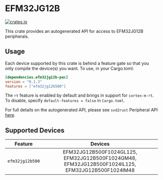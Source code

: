 # EFM32JG12B
    
[![crates.io](https://img.shields.io/crates/v/efm32jg12b-pac?label=efm32jg12b)](https://crates.io/crates/efm32jg12b-pac)

This crate provides an autogenerated API for access to EFM32JG12B peripherals.

## Usage

Each device supported by this crate is behind a feature gate so that you only
compile the device(s) you want. To use, in your Cargo.toml:

```toml
[dependencies.efm32jg12b-pac]
version = "0.1.3"
features = ["efm32jg12b500"]
```

The `rt` feature is enabled by default and brings in support for `cortex-m-rt`.
To disable, specify `default-features = false` in `Cargo.toml`.

For full details on the autogenerated API, please see `svd2rust` Peripheral API [here].

[here]: https://docs.rs/svd2rust/0.28.0/svd2rust/#peripheral-api

## Supported Devices
| Feature | Devices |
|:-----:|:-------:|
|`efm32jg12b500`|EFM32JG12B500F1024GL125, EFM32JG12B500F1024GM48, EFM32JG12B500F1024IL125, EFM32JG12B500F1024IM48|
